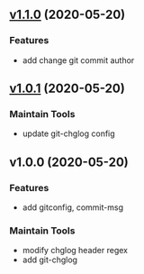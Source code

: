 
<a name="v1.1.0"></a>
## [v1.1.0](http://gitlab.elta.tv/chi/gitflow/compare/v1.0.1...v1.1.0) (2020-05-20)

### Features

* add change git commit author


<a name="v1.0.1"></a>
## [v1.0.1](http://gitlab.elta.tv/chi/gitflow/compare/v1.0.0...v1.0.1) (2020-05-20)

### Maintain Tools

* update git-chglog config


<a name="v1.0.0"></a>
## v1.0.0 (2020-05-20)

### Features

* add gitconfig, commit-msg

### Maintain Tools

* modify chglog header regex
* add git-chglog

